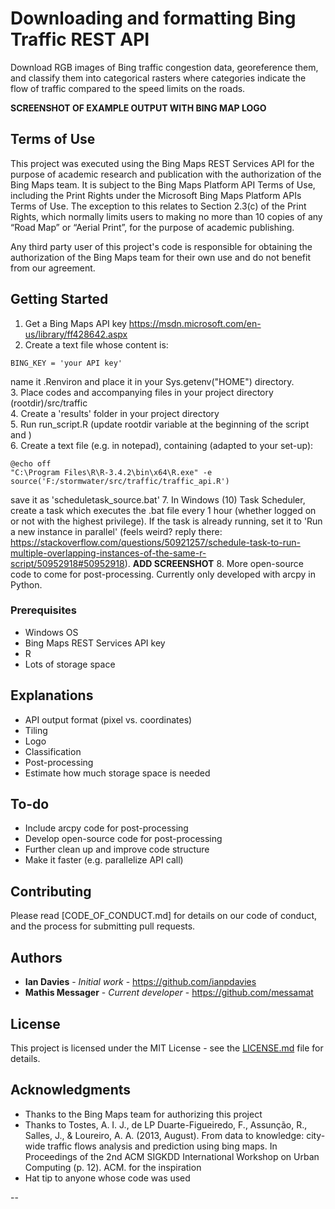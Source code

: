 # Downloading and formatting Bing Traffic REST API

Download RGB images of Bing traffic congestion data, georeference them, and classify them into categorical rasters where categories indicate the flow of traffic compared to the speed limits on the roads. 

**SCREENSHOT OF EXAMPLE OUTPUT WITH BING MAP LOGO**

## Terms of Use
This project was executed using the Bing Maps REST Services API for the purpose of academic research and publication with the authorization of the Bing Maps team. It is subject to the Bing Maps Platform API Terms of Use, including the Print Rights under the Microsoft Bing Maps Platform APIs Terms of Use. The exception to this relates to Section 2.3(c) of the Print Rights, which normally limits users to making no more than 10 copies of any “Road Map” or “Aerial Print”, for the purpose of academic publishing.  

Any third party user of this project's code is responsible for obtaining the authorization of the Bing Maps team for their own use and do not benefit from our agreement.

## Getting Started  
1. Get a Bing Maps API key https://msdn.microsoft.com/en-us/library/ff428642.aspx  
2. Create a text file whose content is: 
```
BING_KEY = 'your API key'
```
name it .Renviron and place it in your Sys.getenv("HOME") directory.  
3. Place codes and accompanying files in your project directory (rootdir)/src/traffic  
4. Create a 'results' folder in your project directory  
5. Run run_script.R (update rootdir variable at the beginning of the script and )  
6. Create a text file (e.g. in notepad), containing (adapted to your set-up):
```
@echo off
"C:\Program Files\R\R-3.4.2\bin\x64\R.exe" -e source('F:/stormwater/src/traffic/traffic_api.R')
```
save it as 'scheduletask_source.bat'
7. In Windows (10) Task Scheduler, create a task which executes the .bat file every 1 hour (whether logged on or not with the highest privilege). If the task is already running, set it to 'Run a new instance in parallel' (feels weird? reply there: https://stackoverflow.com/questions/50921257/schedule-task-to-run-multiple-overlapping-instances-of-the-same-r-script/50952918#50952918). 
**ADD SCREENSHOT**
8. More open-source code to come for post-processing. Currently only developed with arcpy in Python. 

### Prerequisites

- Windows OS
- Bing Maps REST Services API key
- R
- Lots of storage space

## Explanations
- API output format (pixel vs. coordinates)
- Tiling
- Logo
- Classification
- Post-processing
- Estimate how much storage space is needed

## To-do
- Include arcpy code for post-processing
- Develop open-source code for post-processing
- Further clean up and improve code structure
- Make it faster (e.g. parallelize API call)

## Contributing

Please read [CODE_OF_CONDUCT.md] for details on our code of conduct, and the process for submitting pull requests.

## Authors

* **Ian Davies** - *Initial work* - https://github.com/ianpdavies
* **Mathis Messager** - *Current developer* - https://github.com/messamat

## License

This project is licensed under the MIT License - see the [LICENSE.md](LICENSE.md) file for details.

## Acknowledgments
* Thanks to the Bing Maps team for authorizing this project
* Thanks to Tostes, A. I. J., de LP Duarte-Figueiredo, F., Assunção, R., Salles, J., & Loureiro, A. A. (2013, August). From data to knowledge: city-wide traffic flows analysis and prediction using bing maps. In Proceedings of the 2nd ACM SIGKDD International Workshop on Urban Computing (p. 12). ACM. for the inspiration
* Hat tip to anyone whose code was used

--
